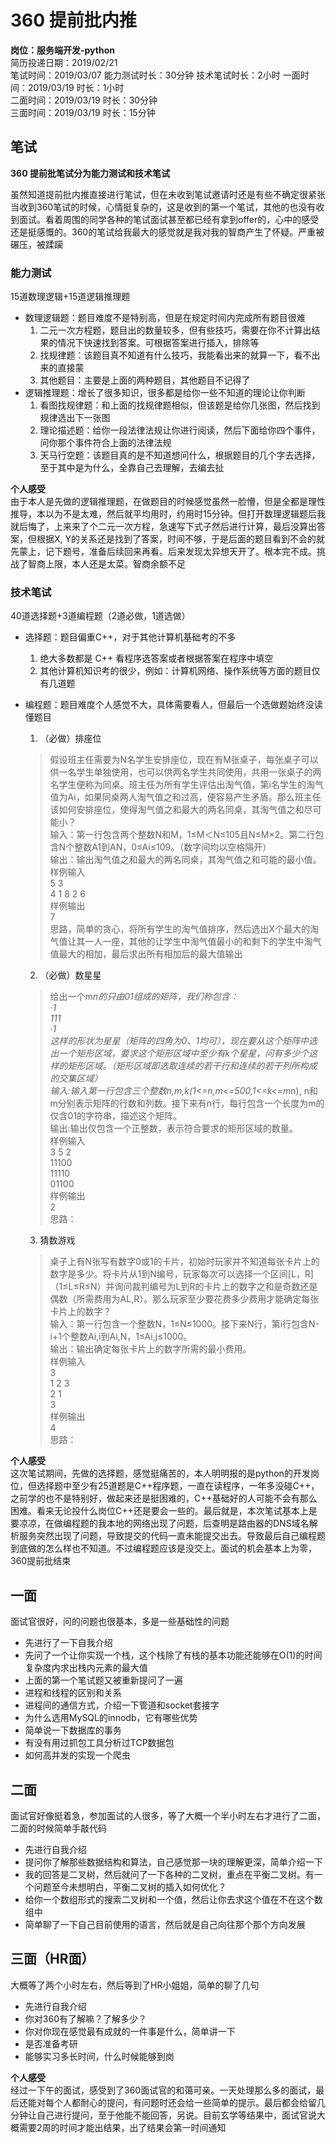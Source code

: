 # 360 提前批内推

**岗位：服务端开发-python**  
简历投递日期：2019/02/21  
笔试时间：2019/03/07  能力测试时长：30分钟  技术笔试时长：2小时
一面时间：2019/03/19  时长：1小时  
二面时间：2019/03/19  时长：30分钟  
三面时间：2019/03/19  时长：15分钟

## 笔试
**360 提前批笔试分为能力测试和技术笔试**

虽然知道提前批内推直接进行笔试，但在未收到笔试邀请时还是有些不确定很紧张
当收到360笔试的时候，心情挺复杂的，这是收到的第一个笔试，其他的也没有收到面试。看着周围的同学各种的笔试面试甚至都已经有拿到offer的，心中的感受还是挺感慨的。360的笔试给我最大的感觉就是我对我的智商产生了怀疑。严重被碾压，被蹂躏

### 能力测试
15道数理逻辑+15道逻辑推理题

* 数理逻辑题：题目难度不是特别高，但是在规定时间内完成所有题目很难
  1. 二元一次方程题，题目出的数量较多，但有些技巧，需要在你不计算出结果的情况下快速找到答案。可根据答案进行插入，排除等
  2. 找规律题：该题目真不知道有什么技巧，我能看出来的就算一下，看不出来的直接蒙
  3. 其他题目：主要是上面的两种题目，其他题目不记得了
* 逻辑推理题：增长了很多知识，很多都是给你一些不知道的理论让你判断
  1. 看图找规律题：和上面的找规律题相似，但该题是给你几张图，然后找到规律选出下一张图
  2. 理论描述题：给你一段法律法规让你进行阅读，然后下面给你四个事件，问你那个事件符合上面的法律法规
  3. 天马行空题：该题目真的是不知道想问什么，根据题目的几个字去选择，至于其中是为什么，全靠自己去理解，去编去扯

**个人感受**  
由于本人是先做的逻辑推理题，在做题目的时候感觉虽然一脸懵，但是全都是理性推导，本以为不是太难，然后就平均用时，约用时15分钟。但打开数理逻辑题后我就后悔了，上来来了个二元一次方程，急速写下式子然后进行计算，最后没算出答案，但根据X, Y的关系还是找到了答案，时间不够，于是后面的题目看到不会的就先蒙上，记下题号，准备后续回来再看。后来发现太异想天开了。根本完不成。挑战了智商上限，本人还是太菜。智商余额不足

### 技术笔试
40道选择题+3道编程题（2道必做，1道选做）

* 选择题：题目偏重C++，对于其他计算机基础考的不多
  1. 绝大多数都是 C++ 看程序选答案或者根据答案在程序中填空
  2. 其他计算机知识考的很少，例如：计算机网络、操作系统等方面的题目仅有几道题
* 编程题：题目难度个人感觉不大，具体需要看人，但最后一个选做题始终没读懂题目
  1. （必做）排座位
  >假设班主任需要为N名学生安排座位，现在有M张桌子，每张桌子可以供一名学生单独使用，也可以供两名学生共同使用，共用一张桌子的两名学生便称为同桌。班主任为所有学生评估出淘气值，第i名学生的淘气值为Ai，如果同桌两人淘气值之和过高，便容易产生矛盾。那么班主任该如何安排座位，使得淘气值之和最大的两名同桌，其淘气值之和尽可能小？  
输入：第一行包含两个整数N和M，1≤M＜N≤105且N≤M×2。第二行包含N个整数A1到AN，0≤Ai≤109。（数字间均以空格隔开）  
输出：输出淘气值之和最大的两名同桌，其淘气值之和可能的最小值。  
样例输入  
5 3  
4 1 8 2 6  
样例输出  
7  
思路，简单的贪心，将所有学生的淘气值排序，然后选出X个最大的淘气值让其一人一座，其他的让学生中淘气值最小的和剩下的学生中淘气值最大的相加，最后求出所有相加后的最大值输出

  2. （必做）数星星
  >给出一个m*n的只由01组成的矩阵，我们称包含：  
   ·1  
   111  
   ·1  
这样的形状为星星（矩阵的四角为0、1均可），现在要从这个矩阵中选出一个矩形区域，要求这个矩形区域中至少有k个星星，问有多少个这样的矩形区域。（矩形区域即选取连续的若干行和连续的若干列所构成的交集区域）  
输入:输入第一行包含三个整数n,m,k(1<=n,m<=500,1<=k<=m*n), n和m分别表示矩阵的行数和列数。接下来有n行，每行包含一个长度为m的仅含01的字符串，描述这个矩阵。  
输出:输出仅包含一个正整数，表示符合要求的矩形区域的数量。  
样例输入  
3 5 2  
11100  
11110  
01100  
样例输出  
2  
思路：

  3. 猜数游戏
  >桌子上有N张写有数字0或1的卡片，初始时玩家并不知道每张卡片上的数字是多少。将卡片从1到N编号，玩家每次可以选择一个区间[L，R]（1≤L≤R≤N）并询问裁判编号为L到R的卡片上的数字之和是奇数还是偶数（所需费用为AL,R）。那么玩家至少要花费多少费用才能确定每张卡片上的数字？  
输入：第一行包含一个整数N，1≤N≤1000。接下来N行，第i行包含N-i+1个整数Ai,i到Ai,N，1≤Ai,j≤1000。  
输出：输出确定每张卡片上的数字所需的最小费用。  
样例输入  
3  
1 2 3  
2 1  
3  
样例输出    
4  
思路：

**个人感受**  
这次笔试期间，先做的选择题，感觉挺痛苦的，本人明明报的是python的开发岗位，但选择题中至少有25道题是C++程序题，一直在读程序，一年多没碰C++，之前学的也不是特别好，做起来还是挺困难的，C++基础好的人可能不会有那么困难。看来无论投什么岗位C++还是要会一些的。最后就是，本次笔试基本上是要凉凉，在做编程题的我本地的网络出现了问题，后查明是路由器的DNS域名解析服务突然出现了问题，导致提交的代码一直未能提交出去。导致最后自己编程题到底做的怎么样也不知道。不过编程题应该是没交上。面试的机会基本上为零，360提前批结束

## 一面
面试官很好，问的问题也很基本，多是一些基础性的问题
* 先进行了一下自我介绍
* 先问了一个让你实现一个栈，这个栈除了有栈的基本功能还能够在O(1)的时间复杂度内求出栈内元素的最大值
* 上面的第一个笔试题又被重新提问了一遍
* 进程和线程的区别和关系
* 进程间的通信方式，介绍一下管道和socket套接字
* 为什么选用MySQL的innodb，它有哪些优势
* 简单说一下数据库的事务
* 有没有用过抓包工具分析过TCP数据包
* 如何高并发的实现一个爬虫

## 二面
面试官好像挺着急，参加面试的人很多，等了大概一个半小时左右才进行了二面，二面的时候简单手敲代码
* 先进行自我介绍
* 提问你了解那些数据结构和算法，自己感觉那一块的理解更深，简单介绍一下
* 我的回答是二叉树，然后就问了一下各种的二叉树，重点在平衡二叉树。有一个问题至今未想明白，平衡二叉树的插入如何优化？
* 给你一个数组形式的搜索二叉树和一个值，然后让你去求这个值在不在这个数组中
* 简单聊了一下自己目前使用的语言，然后就是自己向往那个那个方向发展

## 三面（HR面）
大概等了两个小时左右，然后等到了HR小姐姐，简单的聊了几句
* 先进行自我介绍
* 你对360有了解嘛？了解多少？
* 你对你现在感觉最有成就的一件事是什么，简单讲一下
* 是否准备考研
* 能够实习多长时间，什么时候能够到岗


**个人感受**  
经过一下午的面试，感受到了360面试官的和蔼可亲。一天处理那么多的面试，最后还能对每个人都耐心的提问，有问题时还会给一些简单的提示。最后都会给留几分钟让自己进行提问，至于他能不能回答，另说。目前玄学等结果中，面试官说大概需要2周的时间才能出结果，出了结果会第一时间通知
